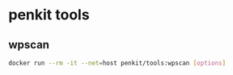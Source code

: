 # penkit tools

## wpscan

```bash
docker run --rm -it --net=host penkit/tools:wpscan [options]
```
